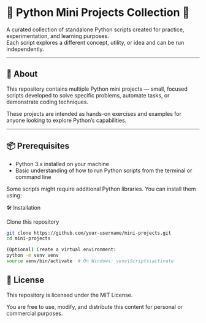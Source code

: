 # 🐍 Python Mini Projects Collection 🎨

A curated collection of standalone Python scripts created for practice, experimentation, and learning purposes.  
Each script explores a different concept, utility, or idea and can be run independently.

---

## 📖 About

This repository contains multiple Python mini projects — small, focused scripts developed to solve specific problems, automate tasks, or demonstrate coding techniques.

These projects are intended as hands-on exercises and examples for anyone looking to explore Python’s capabilities.

---

## 📦 Prerequisites

- Python 3.x installed on your machine  
- Basic understanding of how to run Python scripts from the terminal or command line  

Some scripts might require additional Python libraries. You can install them using:

🛠️ Installation

Clone this repository
```bash
git clone https://github.com/your-username/mini-projects.git
cd mini-projects
```

```bash
(Optional) Create a virtual environment:
python -m venv venv
source venv/bin/activate  # On Windows: venv\Scripts\activate
```

## 📜 License

This repository is licensed under the MIT License.

You are free to use, modify, and distribute this content for personal or commercial purposes.
